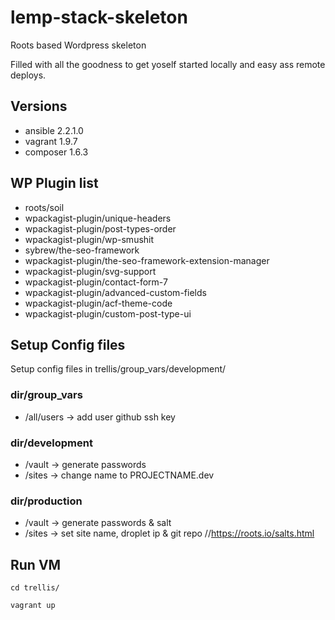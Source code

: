 # lemp-stack-skeleton
Roots based Wordpress skeleton

Filled with all the goodness to get yoself started locally and easy ass remote deploys.

## Versions

- ansible 2.2.1.0
- vagrant 1.9.7
- composer 1.6.3

## WP Plugin list
* roots/soil
* wpackagist-plugin/unique-headers
* wpackagist-plugin/post-types-order
* wpackagist-plugin/wp-smushit
* sybrew/the-seo-framework
* wpackagist-plugin/the-seo-framework-extension-manager
* wpackagist-plugin/svg-support
* wpackagist-plugin/contact-form-7
* wpackagist-plugin/advanced-custom-fields
* wpackagist-plugin/acf-theme-code
* wpackagist-plugin/custom-post-type-ui

## Setup Config files

Setup config files in trellis/group_vars/development/

### dir/group_vars
* /all/users   -> add user github ssh key

### dir/development
* /vault      -> generate passwords
* /sites      -> change name to PROJECTNAME.dev

### dir/production
* /vault      -> generate passwords & salt
* /sites      -> set site name, droplet ip & git repo //https://roots.io/salts.html

## Run VM

```terminal
cd trellis/

vagrant up
```
